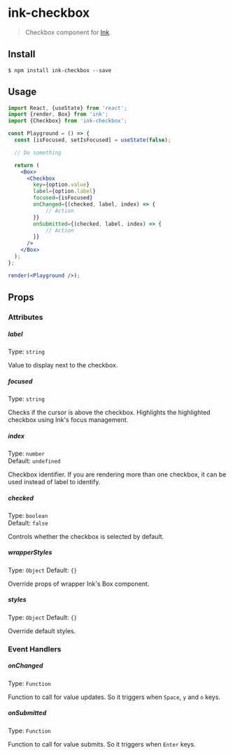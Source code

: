 # ink-checkbox

> Checkbox component for [Ink](https://github.com/vadimdemedes/ink).

## Install

```
$ npm install ink-checkbox --save
```

## Usage

```jsx
import React, {useState} from 'react';
import {render, Box} from 'ink';
import {Checkbox} from 'ink-checkbox';

const Playground = () => {
  const [isFocused, setIsFocused] = useState(false);

  // Do something

  return (
    <Box>
      <Checkbox
        key={option.value}
        label={option.label}
        focused={isFocused}
        onChanged={(checked, label, index) => {
        	// Action
        }}
        onSubmitted={(checked, label, index) => {
        	// Action
        }}
      />
    </Box>
  );
};

render(<Playground />);
```

## Props

### Attributes

##### label

Type: `string`

Value to display next to the checkbox.

##### focused

Type: `string`

Checks if the cursor is above the checkbox. Highlights the highlighted checkbox using Ink's focus management.

##### index

Type: `number` \
Default: `undefined`

Checkbox identifier. If you are rendering more than one checkbox, it can be used instead of label to identify.

##### checked

Type: `boolean`\
Default: `false`

Controls whether the checkbox is selected by default.

##### wrapperStyles

Type: `Object`
Default: `{}`

Override props of wrapper Ink's Box component.

##### styles

Type: `Object`
Default: `{}`

Override default styles.

### Event Handlers

##### onChanged

Type: `Function`

Function to call for value updates. So it triggers when `Space`, `y` and `n` keys.

##### onSubmitted

Type: `Function`

Function to call for value submits. So it triggers when `Enter` keys.
